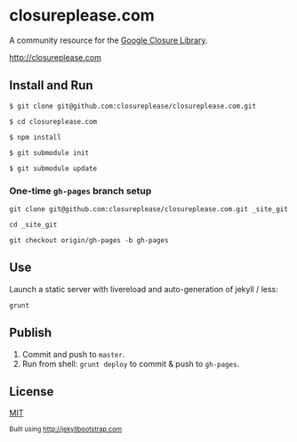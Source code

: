 # closureplease.com

A community resource for the [Google Closure Library][closure-library].

http://closureplease.com

## Install and Run

```shell
$ git clone git@github.com:closureplease/closureplease.com.git

$ cd closureplease.com

$ npm install

$ git submodule init

$ git submodule update
```

### One-time `gh-pages` branch setup

```shell
git clone git@github.com:closureplease/closureplease.com.git _site_git

cd _site_git

git checkout origin/gh-pages -b gh-pages
```

## Use

Launch a static server with livereload and auto-generation of jekyll / less:

```shell
grunt
```
## Publish

1. Commit and push to `master`.
2. Run from shell: `grunt deploy` to commit & push to `gh-pages`.

[closure-library]: https://developers.google.com/closure/library/ "Google Closure Library"
[closure-tools]: https://developers.google.com/closure/ "Google Closure Tools"
[grunt]: http://gruntjs.com/
[Getting Started]: https://github.com/gruntjs/grunt/wiki/Getting-started
[package.json]: https://npmjs.org/doc/json.html
[Gruntfile]: https://github.com/gruntjs/grunt/wiki/Sample-Gruntfile "Grunt's Gruntfile.js"
[yeoman]: http://yeoman.io/ "yeoman Modern Workflows for Modern Webapps"

## License
[MIT](http://opensource.org/licenses/MIT)

<small>Built using <http://jekyllbootstrap.com></small>